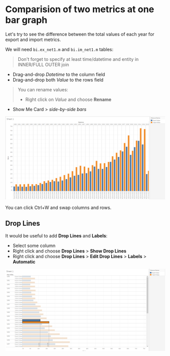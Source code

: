 # Comparision of two metrics at one bar graph

Let's try to see the difference between the total values of each year for export and import metrics.

We will need `bi.ex_net1.m` and `bi.im_net1.m` tables:

> Don't forget to specify at least time/datetime and entity in INNER/FULL OUTER join

- Drag-and-drop _Datetime_ to the column field
- Drag-and-drop both _Value_ to the rows field

> You can rename values:
> - Right click on _Value_ and choose **Rename**

- Show Me Card > _side-by-side bars_ 

![](images/bars.png)

You can click Ctrl+W and swap columns and rows.

## Drop Lines
It would be useful to add **Drop Lines** and **Labels**:

- Select some column
- Right click and choose **Drop Lines** > **Show Drop Lines**
- Right click and choose **Drop Lines** > **Edit Drop Lines** > **Labels** > **Automatic**


![](images/sswap.png)